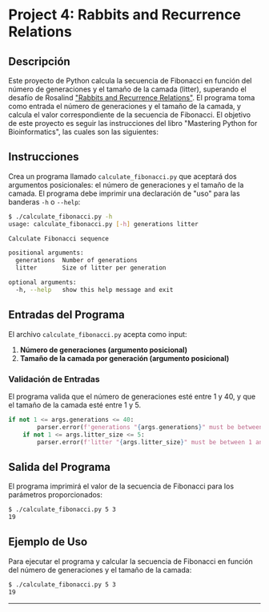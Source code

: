 # Project 4: Rabbits and Recurrence Relations

## Descripción

Este proyecto de Python calcula la secuencia de Fibonacci en función del número de generaciones y el tamaño de la camada (litter), superando el desafío de Rosalind ["Rabbits and Recurrence Relations"](https://rosalind.info/problems/fib/). El programa toma como entrada el número de generaciones y el tamaño de la camada, y calcula el valor correspondiente de la secuencia de Fibonacci. El objetivo de este proyecto es seguir las instrucciones del libro "Mastering Python for Bioinformatics", las cuales son las siguientes:

## Instrucciones

Crea un programa llamado `calculate_fibonacci.py` que aceptará dos argumentos posicionales: el número de generaciones y el tamaño de la camada. El programa debe imprimir una declaración de "uso" para las banderas `-h` o `--help`:

```sh
$ ./calculate_fibonacci.py -h
usage: calculate_fibonacci.py [-h] generations litter

Calculate Fibonacci sequence

positional arguments:
  generations  Number of generations
  litter       Size of litter per generation

optional arguments:
  -h, --help   show this help message and exit
```

## Entradas del Programa

El archivo `calculate_fibonacci.py` acepta como input:

1. **Número de generaciones (argumento posicional)**
2. **Tamaño de la camada por generación (argumento posicional)**

### Validación de Entradas

El programa valida que el número de generaciones esté entre 1 y 40, y que el tamaño de la camada esté entre 1 y 5.
```python
if not 1 <= args.generations <= 40:
        parser.error(f'generations "{args.generations}" must be between 1 and 40')
    if not 1 <= args.litter_size <= 5:
        parser.error(f'litter "{args.litter_size}" must be between 1 and 5')
```

## Salida del Programa

El programa imprimirá el valor de la secuencia de Fibonacci para los parámetros proporcionados:

```sh
$ ./calculate_fibonacci.py 5 3
19
```

## Ejemplo de Uso

Para ejecutar el programa y calcular la secuencia de Fibonacci en función del número de generaciones y el tamaño de la camada:

```sh
$ ./calculate_fibonacci.py 5 3
19
```

---
